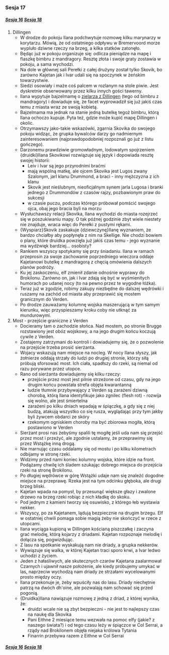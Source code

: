 ### Sesja 17
##### [Sesja 16](#sesja-016) [Sesja 18](#sesja-018)
1. Dillingen
    - W drodze do pokoju Ilana podchwytuje rozmowę kilku marynarzy w korytarzu. Mówią, że od ostatniego odpływu w Bremervoord morze wypluło dziwne rzeczy na brzeg, a kilka statków zatonęło.
    - Będąc już w pokoju organizuje się: odlicza pieniądze na mapę i flaszkę bimbru z mandragory. Resztę złota i swoje graty zostawia w pokoju, a sama wychodzi.
    - Na dole w głównej sali Perełki z całej drużyny został tylko Skovik, bo zarówno Kajetan jak i Ivar udali się na spoczynek w żeńskim towarzystwie. 
    - Siedzi osowiały i maże coś palcem w rozlanym na stole piwie. Jest dyskretnie obserwowany przez kilku innych gości tawerny.
    - Ilana wypytuje bajzelmamę o [zielarza z Dillingen](Regis) (tego od bimbru z mandragory) i dowiaduje się, że facet wyprowadził się już jakiś czas temu z miasta wraz ze swoją kobietą. 
    - Bajzelmama ma jednak na stanie jedną butelkę tegoż bimbru, którą Ilana ochoczo kupuje. Pyta też, gdzie może kupić mapę Dillingen i okolic. 
    - Otrzymawszy jako-takie wskazówki, zgarnia Skovika do swojego pokoju widząc, że grupka bywalców darzy go nadmiernym zainteresowaniem (najprawdopodobniej rozpoznali go już z listu gończego).
    - Darzonemu prawdziwie gromowładnym, lodowatym spojrzeniem {druidki}Ilana Skovikowi rozwiązuje się język i dopowiada resztę swojej historii: 
        - Leiv i Ivar są jego przyrodnimi braćmi
        - mają wspólną matkę, ale ojcem Skovika jest Lugos zwany Szalonym, jarl klanu Drummond, a braci - inny mężczyzna z ich klanu 
        - Skovik jest nieślubnym, nieoficjalnym synem jarla Lugosa i branki jednego z Drummondów z czasów rajzy, pozbawionym praw do sukcesji
        - w czasie puczu, podczas którego próbował pomścić swojego ojca, obaj jego bracia byli na morzu 
    - Wysłuchawszy relacji Skovika, Ilana wychodzi do miasta rozejrzeć się w poszukiwaniu mapy. O tak późnej godzinie zbyt wiele niestety nie znajduje, wraca więc do Perełki z pustymi rękami.
    - {Wyspiarz}Skovik zaskakuje {dziewczynę}Ilanę wyznaniem, że bardzo chciałby aby popłynęła z nim na Skellige. Nie chodzi bowiem o plany, które druidka powzięła już jakiś czas temu - jego wyznanie ma wydźwięk bardziej... osobisty?
    - Rankiem wszyscy spotykamy się przy śniadaniu. Ilana w ramach przeprosin za swoje zachowanie poprzedniego wieczora oddaje Kajetanowi butelkę z mandragorą z chęcią omówienia dalszych planów podróży. 
    - Ku jej zaskoczeniu, elf zmienił zdanie odnośnie wyprawy do Brokilonu. Zarówno on, jak i Ivar zdają się być w wyśmienitych humorach po udanej nocy (to na pewno przez te wygodne łóżka).
    - Teraz już w zgodzie, robimy zakupy niezbędne do dalszej wędrówki i ruszamy na zachód od miasta aby przeprawić się mostem granicznym do Verden. 
    - Po drodze zauważamy kolumnę wojska maszerującą w tym samym kierunku, więc przyspieszamy kroku coby nie utknąć za mundurowymi.
2. Most - przejście graniczne z Verden
    - Docieramy tam o zachodzie słońca. Nad mostem, po stronie Brugge rozstawiony jest obóz wojskowy, a na jego drugim końcu koczują cywile z Verden. 
    - Zostajemy zatrzymani do kontroli i dowiadujemy się, że o pozwolenie na przejście trzeba prosić sierżanta. 
    - Wojacy wskazują nam miejsce na nocleg. W nocy Ilana słyszy, jak żołnierze oddają strzały do ludzi po drugiej stronie, którzy siłą próbują sforsować most. Ich ciała, spadłszy do rzeki, są niemal od razu porywane przez utopce.
    - Rano od sierżanta dowiadujemy się kilku rzeczy:
        - przejście przez most jest pilnie strzeżone od czasu, gdy na jego drugim końcu powstała strefa objęta kwarantanną
        - ludzie tłumnie przybywający z Verden są zarażeni dziwną chorobą, którą Ilana identyfikuje jako zgnilec (flesh rot) - rozwija się wolno, ale jest śmiertelna
        - zarażeni po kilku dniach wpadają w śpiączkę, a gdy się z niej budzą, atakują wszystko co się rusza, wyglądając przy tym jakby byli żywcem obdarci ze skóry 
        - rzekomym ogniskiem choroby ma być zbiorowa mogiła, którą postawiono w Verden
    - Sierżant prosi nas żebyśmy spalili tę mogiłę jeśli uda nam się przejść przez most i przeżyć, ale zgodnie ustalamy, że przeprawimy się przez Wstążkę inną drogą.
    - Nie marnując czasu oddalamy się od mostu i po kilku kilometrach odbijamy w stronę rzeki. 
    - Widzimy przed nami koniec kolumny wojska, które idzie na front. Podążamy chwilę ich śladem szukając dobrego miejsca do przejścia rzeki na stronę Brokilonu.
    - Po długiej wędrówce w górę Wstążki udaje nam się znaleźć dogodne miejsce na przeprawę. Rzeka jest na tym odcinku głęboka, ale drugi brzeg bliski. 
    - Kajetan wpada na pomysł, by przesunąć większe głazy i zwalone drzewo na brzeg rzeki robiąc z nich kładkę do skoku. 
    - Pod jednym z kamieni tworzy się osuwisko, z którego łeb wystawia nekker.
    - Wszyscy, po za Kajetanem, lądują bezpiecznie na drugim brzegu. Elf w ostatniej chwili pomaga sobie magią żeby nie skończyć w rzece z utopcami.
    - Ilana wyciąga kupioną w Dillingen kościaną piszczałkę i zaczyna grać melodię, którą kojarzy z driadami. Kajetan rozpoznaje melodię i dołącza się, pogwizdując.
    - Z lasu na spotkanie wyskakują nam nie driady, a grupka nekkerów.
    - Wywiązuje się walka, w której Kajetan traci sporo krwi, a Ivar ledwo uchodzi z życiem.
    - Jeden z hałaśliwych, ale skutecznych czarów Kajetana zaalarmował Czarnych i ujawnił nasze położenie, ale kiedy próbujemy umykać w las, naprzeciw wychodzą nam driady ze strzałami wycelowanymi prosto między oczy.
    - Ilana przekonuje je, żeby wpuściły nas do lasu. Driady niechętnie patrzą na dwóch dh'oine, ale pozwalają nam schować się przed pogonią.
    - {Druidka}Ilana nawiązuje rozmowę z jedną z driad, z której wynika, że:
        - druidzi wcale nie są zbyt bezpieczni - nie jest to najlepszy czas na naukę dla Skovika
        - Pani Eithne 2 miesiące temu wezwała na pomoc elfy (jakie? z naszego świata?) i od tego czasu leży w śpiączce w Col Serrai, a rządy nad Brokilonem objęła niejaka królowa Tytania
        - Finarrin przebywa razem z Eithne w Col Serrai
##### [Sesja 16](#sesja-016) [Sesja 18](#sesja-018)